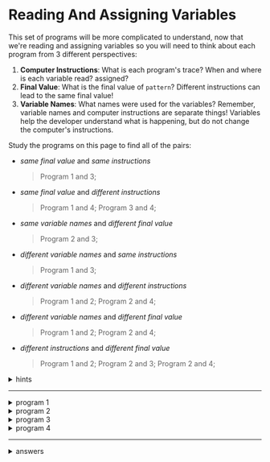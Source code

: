 # Reading And Assigning Variables

This set of programs will be more complicated to understand, now that we're
reading and assigning variables so you will need to think about each program
from 3 different perspectives:

1. **Computer Instructions**: What is each program's trace? When and where is
   each variable read? assigned?
2. **Final Value**: What is the final value of `pattern`? Different instructions
   can lead to the same final value!
3. **Variable Names**: What names were used for the variables? Remember,
   variable names and computer instructions are separate things! Variables help
   the developer understand what is happening, but do not change the computer's
   instructions.

Study the programs on this page to find all of the pairs:

- _same final value_ and _same instructions_
  > Program 1 and 3;
- _same final value_ and _different instructions_
  > Program 1 and 4; Program 3 and 4;
- _same variable names_ and _different final value_
  > Program 2 and 3;
- _different variable names_ and _same instructions_
  > Program 1 and 3;
- _different variable names_ and _different instructions_
  > Program 1 and 2; Program 2 and 4;
- _different variable names_ and _different final value_
  > Program 1 and 2; Program 2 and 4;
- _different instructions_ and _different final value_
  > Program 1 and 2; Program 2 and 3; Program 2 and 4;

<details>
<summary>hints</summary>

- run the programs and read the logs
- use the "variables" button and hover over each variable
- use the "highlight" button and mark each variable in a different color
- step through the programs in JS Tutor to watch how memory is updated

</details>

---

<details>
<summary>program 1</summary>

```js
'use strict';

console.log('program 1');

let a = '.';
let b = '@';
let c = '';

c = b + a + b + a;
c = a + c + b + a;
c = a + b + c + b;
c = a + b + c + a;

console.log(c);
```

</details>

<details>
<summary>program 2</summary>

```js
'use strict';

console.log('program 2');

let dot = '.';
let at = '@';
let pattern = '';

pattern = at + at + pattern + dot;
pattern = at + pattern + dot + dot;
pattern = at + at + pattern + dot;
pattern = at + pattern + dot + dot;

console.log(pattern);
```

</details>

<details>
<summary>program 3</summary>

```js
'use strict';

console.log('program 3');

let dot = '.';
let at = '@';
let pattern = '';

pattern = at + dot + at + dot;
pattern = dot + pattern + at + dot;
pattern = dot + at + pattern + at;
pattern = dot + at + pattern + dot;

console.log(pattern);
```

</details>

<details>
<summary>program 4</summary>

```js
'use strict';

console.log('program 4');

let a = '.';
let b = '@';
let c = '';

c = a + b + a + b;
c = c + a + b + a;
c = a + b + c + b;
c = c + a + b + a;

console.log(c);
```

</details>

---

<details>
<summary>answers</summary>

- _same final value_ and _same instructions_
  - 1 & 3
- _same final value_ and _different instructions_
  - 1 & 4
  - 3 & 4
- _same variable names_ and _different final value_
  - 2 & 3
- _different variable names_ and _same instructions_
  - 1 & 3
- _different variable names_ and _different instructions_
  - 1 & 2
  - 4 & 2
- _different variable names_ and _different final value_
  - 1 & 2
  - 4 & 2
- _different instructions_ and _different final value_
  - 1 & 2
  - 3 & 2
  - 4 & 2

</details>
